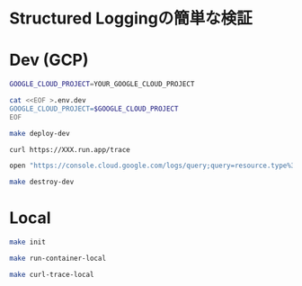 # Structured Loggingの簡単な検証


# Dev (GCP)
```bash
GOOGLE_CLOUD_PROJECT=YOUR_GOOGLE_CLOUD_PROJECT

cat <<EOF >.env.dev
GOOGLE_CLOUD_PROJECT=$GOOGLE_CLOUD_PROJECT
EOF
```

```bash
make deploy-dev
```

```bash
curl https://XXX.run.app/trace

open "https://console.cloud.google.com/logs/query;query=resource.type%3D%22cloud_run_revision%22%0Aresource.labels.service_name%3D%22structured-logging-gcp-example%22?project=$GOOGLE_CLOUD_PROJECT"
```

```bash
make destroy-dev
```


# Local
```bash
make init

make run-container-local
```

```bash
make curl-trace-local
```
